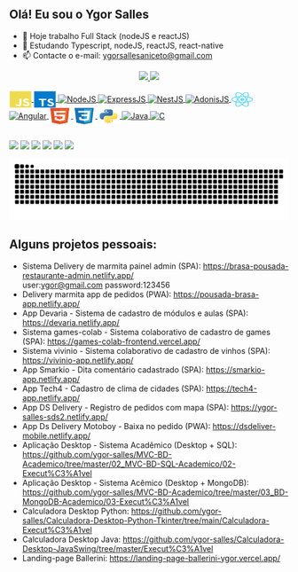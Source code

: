 ## Olá! Eu sou o Ygor Salles 

- 🔭 Hoje trabalho Full Stack (nodeJS e reactJS)
- 🌱 Estudando Typescript, nodeJS, reactJS, react-native
- 📫 Contacte o e-mail: ygorsallesaniceto@gmail.com

<div align="center">
  <a href="https://github.com/ygor-salles">
  <img height="180em" src="https://github-readme-stats.vercel.app/api?username=ygor-salles&show_icons=true&theme=dracula&include_all_commits=true&count_private=true"/>
  <img height="180em" src="https://github-readme-stats.vercel.app/api/top-langs/?username=ygor-salles&layout=compact&langs_count=7&theme=dracula"/>
</div>
  
 <div style="display: inline_block"><br>
  <img align="center" alt="Js" height="30" width="40" src="https://raw.githubusercontent.com/devicons/devicon/master/icons/javascript/javascript-plain.svg">
  <img align="center" alt="Ts" height="30" width="40" src="https://raw.githubusercontent.com/devicons/devicon/master/icons/typescript/typescript-plain.svg">
  <img align="center" alt="NodeJS" height="30" width="40" src="https://cdn.jsdelivr.net/gh/devicons/devicon/icons/nodejs/nodejs-original.svg">
  <img align="center" alt="ExpressJS" height="30" width="40" src="https://cdn.jsdelivr.net/gh/devicons/devicon/icons/express/express-original.svg">
  <img align="center" alt="NestJS" height="30" width="40" src="https://cdn.jsdelivr.net/gh/devicons/devicon/icons/nestjs/nestjs-plain.svg">
  <img align="center" alt="AdonisJS" height="30" width="40" src="https://cdn.jsdelivr.net/gh/devicons/devicon/icons/adonisjs/adonisjs-original.svg">
  <img align="center" alt="React" height="30" width="40" src="https://raw.githubusercontent.com/devicons/devicon/master/icons/react/react-original.svg">
  <img align="center" alt="Angular" height="30" width="40" src="https://cdn.jsdelivr.net/gh/devicons/devicon/icons/angularjs/angularjs-original.svg">
  <img align="center" alt="HTML" height="30" width="40" src="https://raw.githubusercontent.com/devicons/devicon/master/icons/html5/html5-original.svg">
  <img align="center" alt="CSS" height="30" width="40" src="https://raw.githubusercontent.com/devicons/devicon/master/icons/css3/css3-original.svg">
  <img align="center" alt="Python" height="30" width="40" src="https://raw.githubusercontent.com/devicons/devicon/master/icons/python/python-original.svg">
  <img align="center" alt="Java" height="30" width="40" src="https://cdn.jsdelivr.net/gh/devicons/devicon/icons/java/java-original.svg">
  <img align="center" alt="C" height="30" width="40" src="https://cdn.jsdelivr.net/gh/devicons/devicon/icons/c/c-original.svg">
</div>
  
  ##
  
 <div> 
  <a href="https://www.instagram.com/ygorsalles_aniceto/" target="_blank"><img src="https://img.shields.io/badge/-Instagram-%23E4405F?style=for-the-badge&logo=instagram&logoColor=white" target="_blank"></a>
  <a href="https://www.facebook.com/ygor.salles.37/" target="_blank"><img src="https://img.shields.io/badge/Facebook-1877F2?style=for-the-badge&logo=facebook&logoColor=white" target="_blank"></a>
 <a href="discord.com/channels/YgorSalles#4212" target="_blank"><img src="https://img.shields.io/badge/Discord-7289DA?style=for-the-badge&logo=discord&logoColor=white" target="_blank"></a> 
  <a href = "mailto:ygorsallesaniceto@gmail.com"><img src="https://img.shields.io/badge/-Gmail-%23333?style=for-the-badge&logo=gmail&logoColor=white" target="_blank"></a>
  <a href="https://www.linkedin.com/in/ygor-salles-993847169" target="_blank"><img src="https://img.shields.io/badge/-LinkedIn-%230077B5?style=for-the-badge&logo=linkedin&logoColor=white" target="_blank"></a>
     <a href="https://www.youtube.com/channel/UClG2uP_Be-CVLFRBbekZcwg" target="_blank"><img src="https://img.shields.io/badge/YouTube-FF0000?style=for-the-badge&logo=youtube&logoColor=white" target="_blank"></a>
   
   ![Snake animation](https://github.com/ygor-salles/ygor-salles/blob/main/github-contribution-grid-snake.svg)
   
</div>

## Alguns projetos pessoais:

- Sistema Delivery de marmita painel admin (SPA): https://brasa-pousada-restaurante-admin.netlify.app/  
  user:ygor@gmail.com 
  password:123456
- Delivery marmita app de pedidos (PWA): https://pousada-brasa-app.netlify.app/
- App Devaria - Sistema de cadastro de módulos e aulas (SPA): https://devaria.netlify.app/
- Sistema games-colab - Sistema colaborativo de cadastro de games (SPA): https://games-colab-frontend.vercel.app/
- Sistema vivinio - Sistema colaborativo de cadastro de vinhos (SPA): https://vivinio-app.netlify.app/
- App Smarkio - Dita comentário cadastrado (SPA): https://smarkio-app.netlify.app/
- App Tech4 - Cadastro de clima de cidades (SPA): https://tech4-app.netlify.app/
- App DS Delivery - Registro de pedidos com mapa (SPA): https://ygor-salles-sds2.netlify.app/
- App Ds Delivery Motoboy - Baixa no pedido (PWA): https://dsdeliver-mobile.netlify.app/
- Aplicação Desktop - Sistema Acadêmico (Desktop + SQL): https://github.com/ygor-salles/MVC-BD-Academico/tree/master/02_MVC-BD-SQL-Academico/02-Execut%C3%A1vel
- Aplicação Desktop - Sistema Acêmico (Desktop + MongoDB): https://github.com/ygor-salles/MVC-BD-Academico/tree/master/03_BD-MongoDB-Academico/03-Execut%C3%A1vel
- Calculadora Desktop Python: https://github.com/ygor-salles/Calculadora-Desktop-Python-Tkinter/tree/main/Calculadora-Execut%C3%A1vel
- Calculadora Desktop Java: https://github.com/ygor-salles/Calculadora-Desktop-JavaSwing/tree/master/Execut%C3%A1vel
- Landing-page Ballerini: https://landing-page-ballerini-ygor.vercel.app/
  
  
